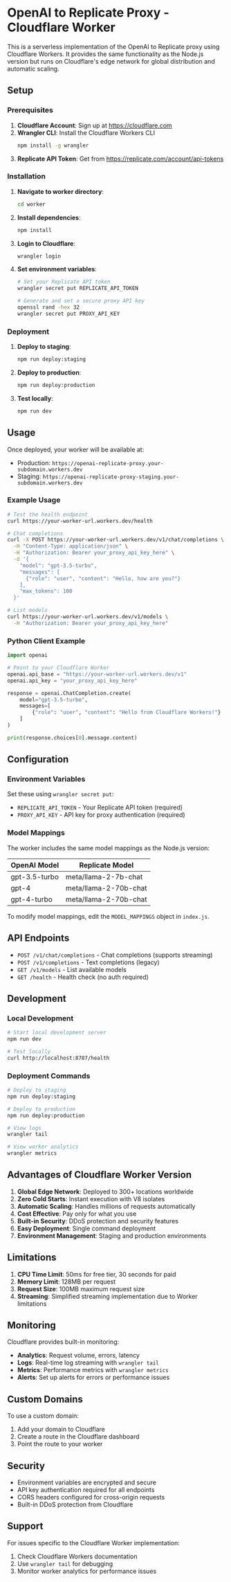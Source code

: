 # OpenAI to Replicate Proxy - Cloudflare Worker

This is a serverless implementation of the OpenAI to Replicate proxy using Cloudflare Workers. It provides the same functionality as the Node.js version but runs on Cloudflare's edge network for global distribution and automatic scaling.

## Setup

### Prerequisites

1. **Cloudflare Account**: Sign up at https://cloudflare.com
2. **Wrangler CLI**: Install the Cloudflare Workers CLI
   ```bash
   npm install -g wrangler
   ```
3. **Replicate API Token**: Get from https://replicate.com/account/api-tokens

### Installation

1. **Navigate to worker directory**:
   ```bash
   cd worker
   ```

2. **Install dependencies**:
   ```bash
   npm install
   ```

3. **Login to Cloudflare**:
   ```bash
   wrangler login
   ```

4. **Set environment variables**:
   ```bash
   # Set your Replicate API token
   wrangler secret put REPLICATE_API_TOKEN
   
   # Generate and set a secure proxy API key
   openssl rand -hex 32
   wrangler secret put PROXY_API_KEY
   ```

### Deployment

1. **Deploy to staging**:
   ```bash
   npm run deploy:staging
   ```

2. **Deploy to production**:
   ```bash
   npm run deploy:production
   ```

3. **Test locally**:
   ```bash
   npm run dev
   ```

## Usage

Once deployed, your worker will be available at:
- Production: `https://openai-replicate-proxy.your-subdomain.workers.dev`
- Staging: `https://openai-replicate-proxy-staging.your-subdomain.workers.dev`

### Example Usage

```bash
# Test the health endpoint
curl https://your-worker-url.workers.dev/health

# Chat completions
curl -X POST https://your-worker-url.workers.dev/v1/chat/completions \
  -H "Content-Type: application/json" \
  -H "Authorization: Bearer your_proxy_api_key_here" \
  -d '{
    "model": "gpt-3.5-turbo",
    "messages": [
      {"role": "user", "content": "Hello, how are you?"}
    ],
    "max_tokens": 100
  }'

# List models
curl https://your-worker-url.workers.dev/v1/models \
  -H "Authorization: Bearer your_proxy_api_key_here"
```

### Python Client Example

```python
import openai

# Point to your Cloudflare Worker
openai.api_base = "https://your-worker-url.workers.dev/v1"
openai.api_key = "your_proxy_api_key_here"

response = openai.ChatCompletion.create(
    model="gpt-3.5-turbo",
    messages=[
        {"role": "user", "content": "Hello from Cloudflare Workers!"}
    ]
)

print(response.choices[0].message.content)
```

## Configuration

### Environment Variables

Set these using `wrangler secret put`:

- `REPLICATE_API_TOKEN` - Your Replicate API token (required)
- `PROXY_API_KEY` - API key for proxy authentication (required)

### Model Mappings

The worker includes the same model mappings as the Node.js version:

| OpenAI Model | Replicate Model |
|--------------|------------------|
| gpt-3.5-turbo | meta/llama-2-7b-chat |
| gpt-4 | meta/llama-2-70b-chat |
| gpt-4-turbo | meta/llama-2-70b-chat |

To modify model mappings, edit the `MODEL_MAPPINGS` object in `index.js`.

## API Endpoints

- `POST /v1/chat/completions` - Chat completions (supports streaming)
- `POST /v1/completions` - Text completions (legacy)
- `GET /v1/models` - List available models
- `GET /health` - Health check (no auth required)

## Development

### Local Development

```bash
# Start local development server
npm run dev

# Test locally
curl http://localhost:8787/health
```

### Deployment Commands

```bash
# Deploy to staging
npm run deploy:staging

# Deploy to production  
npm run deploy:production

# View logs
wrangler tail

# View worker analytics
wrangler metrics
```

## Advantages of Cloudflare Worker Version

1. **Global Edge Network**: Deployed to 300+ locations worldwide
2. **Zero Cold Starts**: Instant execution with V8 isolates
3. **Automatic Scaling**: Handles millions of requests automatically
4. **Cost Effective**: Pay only for what you use
5. **Built-in Security**: DDoS protection and security features
6. **Easy Deployment**: Single command deployment
7. **Environment Management**: Staging and production environments

## Limitations

1. **CPU Time Limit**: 50ms for free tier, 30 seconds for paid
2. **Memory Limit**: 128MB per request
3. **Request Size**: 100MB maximum request size
4. **Streaming**: Simplified streaming implementation due to Worker limitations

## Monitoring

Cloudflare provides built-in monitoring:

- **Analytics**: Request volume, errors, latency
- **Logs**: Real-time log streaming with `wrangler tail`
- **Metrics**: Performance metrics with `wrangler metrics`
- **Alerts**: Set up alerts for errors or performance issues

## Custom Domains

To use a custom domain:

1. Add your domain to Cloudflare
2. Create a route in the Cloudflare dashboard
3. Point the route to your worker

## Security

- Environment variables are encrypted and secure
- API key authentication required for all endpoints
- CORS headers configured for cross-origin requests
- Built-in DDoS protection from Cloudflare

## Support

For issues specific to the Cloudflare Worker implementation:
1. Check Cloudflare Workers documentation
2. Use `wrangler tail` for debugging
3. Monitor worker analytics for performance issues
